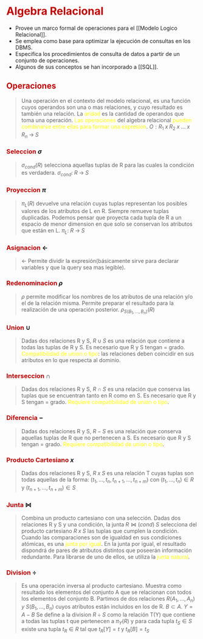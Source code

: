 # <span style="color:#c00000">Algebra Relacional</span>

- Provee un marco formal de operaciones para el [[Modelo Logico Relacional]].
- Se emplea como base para optimizar la ejecución de consultas en los DBMS.
- Especifica los procedimientos de consulta de datos a partir de un conjunto de operaciones.
- Algunos de sus conceptos se han incorporado a [[SQL]].

## <span style="color:#c00000">Operaciones</span> 
> Una operación en el contexto del modelo relacional, es una función cuyos operandos son una o mas relaciones, y cuyo resultado es también una relación.
> La <span style="color:#ffff00">aridad</span> es la cantidad de operandos que toma una operación.
> <span style="color:#ffff00">Las operaciones</span> del algebra relacional <span style="color:#ffff00">pueden combinarse entre ellas para formar una expresion</span>.
> $O: R_1 \; x \; R_2 \; x \; ... \; x \; R_n \; \rightarrow \; S$

### <span style="color:#c00000">Seleccion</span> $\sigma$
> $\sigma_{cond} (R)$ selecciona aquellas tuplas de R para las cuales la condición es verdadera.
   $\sigma_{cond}:\; R \;\rightarrow \;S$

### <span style="color:#c00000">Proyeccion</span> $\pi$
> $\pi_{L} (R)$ devuelve una relación cuyas tuplas representan los posibles valores de los atributos de L en R. Siempre remueve tuplas duplicadas.
> Podemos pensar que proyecta cada tupla de R a un espacio de menor dimension en que solo se conservan los atributos que están en L.
> $\pi_{L}:\; R \;\rightarrow \;S$

### <span style="color:#c00000">Asignacion</span> $\leftarrow$ 
> $\leftarrow$  Permite dividir la expresión(básicamente sirve para declarar variables y que la query sea mas legible).

### <span style="color:#c00000">Redenominacion</span> $\rho$  
> $\rho$ permite modificar los nombres de los atributos de una relación y/o el de la relación misma.
> Permite preparar el resultado para la realización de una operación posterior. 
   $\rho_{S(B_1, ..., B_n)}(R)$

### <span style="color:#c00000">Union</span> $\cup$    
> Dadas dos relaciones R y S, $R \cup S$ es una relación que contiene a todas las tuplas de R y S.
> Es necesario que R y S tengan = grado.
> <span style="color:#ffff00">Compatibilidad de union o tipo</span>: las relaciones deben coincidir en sus atributos en lo que respecta al dominio.

### <span style="color:#c00000">Interseccion</span> $\cap$    
> Dadas dos relaciones R y S, $R \cap S$ es una relación que conserva las tuplas que se encuentran tanto en R como en S.
> Es necesario que R y S tengan = grado.
> <span style="color:#ffff00">Requiere compatibilidad de union o tipo</span>.

### <span style="color:#c00000">Diferencia</span> $-$    
> Dadas dos relaciones R y S, $R - S$ es una relación que conserva aquellas tuplas de R que no pertenecen a S.
> Es necesario que R y S tengan = grado.
> <span style="color:#ffff00">Requiere compatibilidad de union o tipo</span>.

### <span style="color:#c00000">Producto Cartesiano</span> $x$    
> Dadas dos relaciones R y S, $R \; x \; S$ es una relación T cuyas tuplas son todas aquellas de la forma: $(t_1, ..., t_n, t_{n+1}, ..., t_{n+m})$ con $(t_1, ..., t_n) \in R$ y $(t_{n+1}, ..., t_{n+m}) \in S$

### <span style="color:#c00000">Junta</span> $\bowtie$     
> Combina un producto cartesiano con una selección. 
> Dadas dos relaciones R y S y una condición, la junta $R \bowtie (cond) \; S$ selecciona del producto cartesiano $R \; x \; S$ las tuplas que cumplen la condición.
> Cuando las comparaciones son de igualdad en sus condiciones atómicas, es una <span style="color:#ffff00">junta por igual</span>.
> En la junta por igual, el resultado dispondrá de pares de atributos distintos que poseerán información redundante. Para librarse de uno de ellos, se utiliza la <span style="color:#ffff00">junta natural</span>.

### <span style="color:#c00000">Division</span> $÷$     
> Es una operación inversa al producto cartesiano. Muestra como resultado los elementos del conjunto A que se relacionan con todos los elementos del conjunto B.
> Partimos de dos relaciones $R(A_1, ..., A_n) \; y \; S(B_1, ..., B_n)$ cuyos atributos están incluidos en los de R. $B \subset A$.
> $Y = A - B$
> Se define a la division $R \; ÷ \; S$ como la relación T(Y) que contiene a todas las tuplas t que pertenecen a $\pi_Y (R)$ y para cada tupla $t_S \in S$ existe una tupla $t_R \in R$ tal que $t_R[Y] = t$ y $t_R[B] = t_S$






